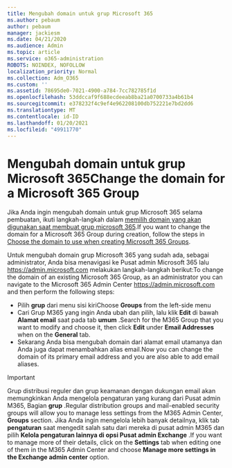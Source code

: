 ```yaml
---
title: Mengubah domain untuk grup Microsoft 365
ms.author: pebaum
author: pebaum
manager: jackiesm
ms.date: 04/21/2020
ms.audience: Admin
ms.topic: article
ms.service: o365-administration
ROBOTS: NOINDEX, NOFOLLOW
localization_priority: Normal
ms.collection: Adm_O365
ms.custom: ''
ms.assetid: 78695de0-7021-4900-a784-7cc782785f1d
ms.openlocfilehash: 53ddccaf9f688ecdeeab8ba21a0700733a4b61b4
ms.sourcegitcommit: e378232f4c9ef4e962208100db752221e7bd2dd6
ms.translationtype: MT
ms.contentlocale: id-ID
ms.lasthandoff: 01/20/2021
ms.locfileid: "49911770"
---
```

# <a name="change-the-domain-for-a-microsoft-365-group"></a><span data-ttu-id="a1bae-102">Mengubah domain untuk grup Microsoft 365</span><span class="sxs-lookup"><span data-stu-id="a1bae-102">Change the domain for a Microsoft 365 Group</span></span>

<span data-ttu-id="a1bae-103">Jika Anda ingin mengubah domain untuk grup Microsoft 365 selama pembuatan, ikuti langkah-langkah dalam [memilih domain yang akan digunakan saat membuat grup microsoft 365](https://docs.microsoft.com/microsoft-365/admin/create-groups/choose-domain-to-create-groups).</span><span class="sxs-lookup"><span data-stu-id="a1bae-103">If you want to change the domain for a Microsoft 365 Group during creation, follow the steps in [Choose the domain to use when creating Microsoft 365 Groups](https://docs.microsoft.com/microsoft-365/admin/create-groups/choose-domain-to-create-groups).</span></span>

<span data-ttu-id="a1bae-104">Untuk mengubah domain grup Microsoft 365 yang sudah ada, sebagai administrator, Anda bisa menavigasi ke Pusat admin Microsoft 365 lalu https://admin.microsoft.com melakukan langkah-langkah berikut:</span><span class="sxs-lookup"><span data-stu-id="a1bae-104">To change the domain of an existing Microsoft 365 Group, as an administrator you can navigate to the Microsoft 365 Admin Center https://admin.microsoft.com and then perform the following steps:</span></span>

- <span data-ttu-id="a1bae-105">Pilih **grup** dari menu sisi kiri</span><span class="sxs-lookup"><span data-stu-id="a1bae-105">Choose **Groups** from the left-side menu</span></span>
- <span data-ttu-id="a1bae-106">Cari Grup M365 yang ingin Anda ubah dan pilih, lalu klik **Edit** di bawah **Alamat email** saat pada tab **umum** .</span><span class="sxs-lookup"><span data-stu-id="a1bae-106">Search for the M365 Group that you want to modify and choose it, then click **Edit** under **Email Addresses** when on the **General** tab.</span></span>
- <span data-ttu-id="a1bae-107">Sekarang Anda bisa mengubah domain dari alamat email utamanya dan Anda juga dapat menambahkan alias email.</span><span class="sxs-lookup"><span data-stu-id="a1bae-107">Now you can change the domain of its primary email address and you are also able to add email aliases.</span></span>

> [!IMPORTANT]
> <span data-ttu-id="a1bae-108">Grup distribusi reguler dan grup keamanan dengan dukungan email akan memungkinkan Anda mengelola pengaturan yang kurang dari Pusat admin M365, Bagian **grup** .</span><span class="sxs-lookup"><span data-stu-id="a1bae-108">Regular distribution groups and mail-enabled security groups will allow you to manage less settings from the M365 Admin Center, **Groups** section.</span></span> <span data-ttu-id="a1bae-109">Jika Anda ingin mengelola lebih banyak detailnya, klik tab **pengaturan** saat mengedit salah satu dari mereka di pusat admin M365 dan pilih **Kelola pengaturan lainnya di opsi Pusat admin Exchange** .</span><span class="sxs-lookup"><span data-stu-id="a1bae-109">If you want to manage more of their details, click on the **Settings** tab when editing one of them in the M365 Admin Center and choose **Manage more settings in the Exchange admin center** option.</span></span>